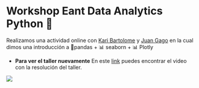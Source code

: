 # Workshop Eant Data Analytics Python 🐍

Realizamos una actividad online con [Kari Bartolome](https://github.com/karbartolome/) y [Juan Gago](https://github.com/AidinRodriguez) en la cual dimos una introducción a 🐼pandas + 📊 seaborn + 📊 Plotly

* **Para ver el taller nuevamente**
En este [link]() puedes encontrar el video con la resolución del taller.

<img src="https://github.com/r0mymendez/Workshop-Eant-Data-Analytics-Python/blob/master/plot.png"></img>
